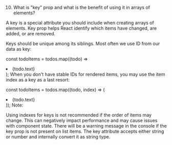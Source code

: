 10. What is "key" prop and what is the benefit of using it in arrays of elements?



A key is a special attribute you should include when creating arrays of elements. Key prop helps React identify which items have changed, are added, or are removed.

Keys should be unique among its siblings. Most often we use ID from our data as key:

const todoItems = todos.map((todo) => <li key={todo.id}>{todo.text}</li>);
When you don't have stable IDs for rendered items, you may use the item index as a key as a last resort:

const todoItems = todos.map((todo, index) => (
  <li key={index}>{todo.text}</li>
));
Note:

Using indexes for keys is not recommended if the order of items may change. This can negatively impact performance and may cause issues with component state.
There will be a warning message in the console if the key prop is not present on list items.
The key attribute accepts either string or number and internally convert it as string type.
